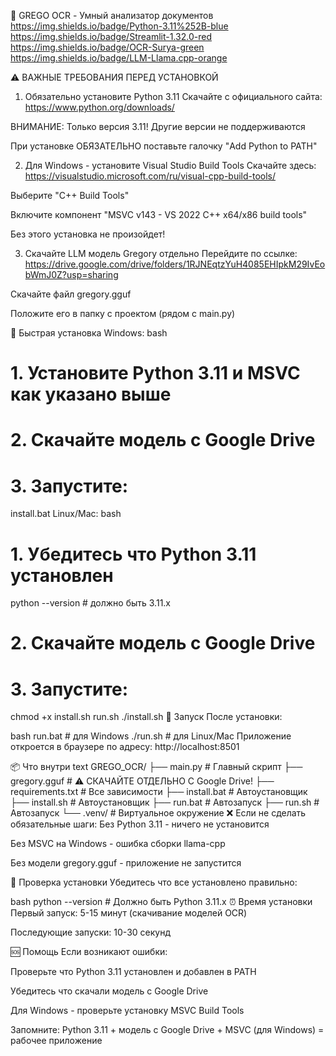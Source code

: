 📄 GREGO OCR - Умный анализатор документов
https://img.shields.io/badge/Python-3.11%252B-blue
https://img.shields.io/badge/Streamlit-1.32.0-red
https://img.shields.io/badge/OCR-Surya-green
https://img.shields.io/badge/LLM-Llama.cpp-orange

⚠️ ВАЖНЫЕ ТРЕБОВАНИЯ ПЕРЕД УСТАНОВКОЙ
1. Обязательно установите Python 3.11
Скачайте с официального сайта: https://www.python.org/downloads/

ВНИМАНИЕ: Только версия 3.11! Другие версии не поддерживаются

При установке ОБЯЗАТЕЛЬНО поставьте галочку "Add Python to PATH"

2. Для Windows - установите Visual Studio Build Tools
Скачайте здесь: https://visualstudio.microsoft.com/ru/visual-cpp-build-tools/

Выберите "C++ Build Tools"

Включите компонент "MSVC v143 - VS 2022 C++ x64/x86 build tools"

Без этого установка не произойдет!

3. Скачайте LLM модель Gregory отдельно
Перейдите по ссылке: https://drive.google.com/drive/folders/1RJNEqtzYuH4085EHIpkM29IvEobWmJ0Z?usp=sharing

Скачайте файл gregory.gguf

Положите его в папку с проектом (рядом с main.py)

🚀 Быстрая установка
Windows:
bash
# 1. Установите Python 3.11 и MSVC как указано выше
# 2. Скачайте модель с Google Drive
# 3. Запустите:
install.bat
Linux/Mac:
bash
# 1. Убедитесь что Python 3.11 установлен
python --version  # должно быть 3.11.x
# 2. Скачайте модель с Google Drive  
# 3. Запустите:
chmod +x install.sh run.sh
./install.sh
🏃 Запуск
После установки:

bash
run.bat  # для Windows
./run.sh # для Linux/Mac
Приложение откроется в браузере по адресу: http://localhost:8501

📦 Что внутри
text
GREGO_OCR/
├── main.py                 # Главный скрипт
├── gregory.gguf          # ⚠️ СКАЧАЙТЕ ОТДЕЛЬНО С Google Drive!
├── requirements.txt       # Все зависимости
├── install.bat           # Автоустановщик
├── install.sh           # Автоустановщик
├── run.bat              # Автозапуск
├── run.sh              # Автозапуск
└── .venv/               # Виртуальное окружение
❌ Если не сделать обязательные шаги:
Без Python 3.11 - ничего не установится

Без MSVC на Windows - ошибка сборки llama-cpp

Без модели gregory.gguf - приложение не запустится

🔧 Проверка установки
Убедитесь что все установлено правильно:

bash
python --version  # Должно быть Python 3.11.x
⏰ Время установки
Первый запуск: 5-15 минут (скачивание моделей OCR)

Последующие запуски: 10-30 секунд

🆘 Помощь
Если возникают ошибки:

Проверьте что Python 3.11 установлен и добавлен в PATH

Убедитесь что скачали модель с Google Drive

Для Windows - проверьте установку MSVC Build Tools

Запомните: Python 3.11 + модель с Google Drive + MSVC (для Windows) = рабочее приложение
